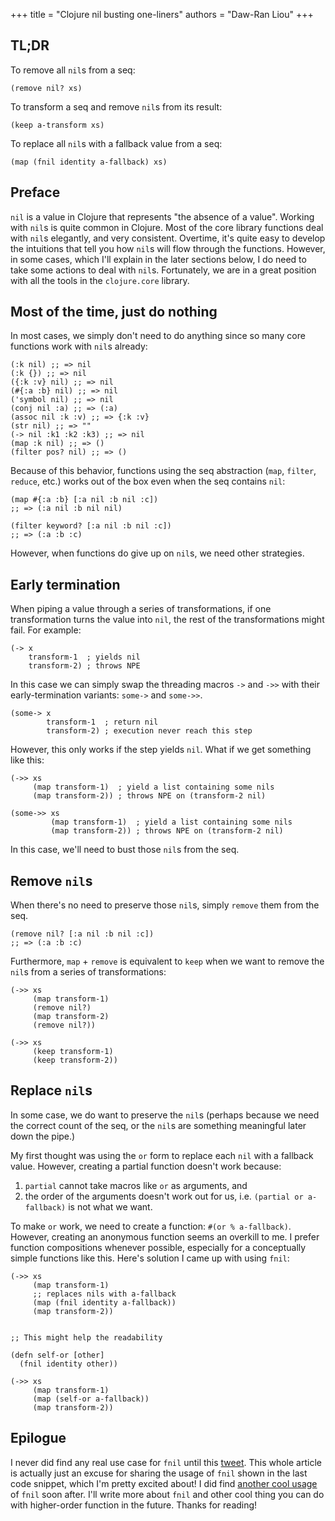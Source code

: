 +++
title = "Clojure nil busting one-liners"
authors = "Daw-Ran Liou"
+++

## TL;DR

To remove all `nil`s from a seq:

```
(remove nil? xs)
```

To transform a seq and remove `nil`s from its result:

```
(keep a-transform xs)
```

To replace all `nil`s with a fallback value from a seq:

```
(map (fnil identity a-fallback) xs)
```

## Preface

`nil` is a value in Clojure that represents "the absence of a value". Working
with `nil`s is quite common in Clojure. Most of the core library functions deal
with `nil`s elegantly, and very consistent. Overtime, it's quite easy to develop
the intuitions that tell you how `nil`s will flow through the
functions. However, in some cases, which I'll explain in the later sections
below, I do need to take some actions to deal with `nil`s. Fortunately, we are
in a great position with all the tools in the `clojure.core` library.

## Most of the time, just do nothing

In most cases, we simply don't need to do anything since so many core functions
work with `nil`s already:

```
(:k nil) ;; => nil
(:k {}) ;; => nil
({:k :v} nil) ;; => nil
(#{:a :b} nil) ;; => nil
('symbol nil) ;; => nil
(conj nil :a) ;; => (:a)
(assoc nil :k :v) ;; => {:k :v}
(str nil) ;; => ""
(-> nil :k1 :k2 :k3) ;; => nil
(map :k nil) ;; => ()
(filter pos? nil) ;; => ()
```

Because of this behavior, functions using the seq abstraction (`map`, `filter`,
`reduce`, etc.) works out of the box even when the seq contains `nil`:

```
(map #{:a :b} [:a nil :b nil :c])
;; => (:a nil :b nil nil)

(filter keyword? [:a nil :b nil :c])
;; => (:a :b :c)
```

However, when functions do give up on `nil`s, we need other strategies.

## Early termination

When piping a value through a series of transformations, if one transformation
turns the value into `nil`, the rest of the transformations might fail. For
example:

```
(-> x
    transform-1  ; yields nil
    transform-2) ; throws NPE
```

In this case we can simply swap the threading macros `->` and `->>` with their
early-termination variants: `some->` and `some->>`.

```
(some-> x
        transform-1  ; return nil
        transform-2) ; execution never reach this step
```

However, this only works if the step yields `nil`. What if we get something like
this:

```
(->> xs
     (map transform-1)  ; yield a list containing some nils
     (map transform-2)) ; throws NPE on (transform-2 nil)

(some->> xs
         (map transform-1)  ; yield a list containing some nils
         (map transform-2)) ; throws NPE on (transform-2 nil)
```

In this case, we'll need to bust those `nil`s from the seq.

## Remove `nil`s

When there's no need to preserve those `nil`s, simply `remove` them from the seq.

```
(remove nil? [:a nil :b nil :c])
;; => (:a :b :c)
```

Furthermore, `map` + `remove` is equivalent to `keep` when we want to remove the
`nil`s from a series of transformations:

```
(->> xs
     (map transform-1)
     (remove nil?)
     (map transform-2)
     (remove nil?))

(->> xs
     (keep transform-1)
     (keep transform-2))
```

## Replace `nil`s

In some case, we do want to preserve the `nil`s (perhaps because we need the
correct count of the seq, or the `nil`s are something meaningful later down the
pipe.)

My first thought was using the `or` form to replace each `nil` with a fallback
value. However, creating a partial function doesn't work because:

1. `partial` cannot take macros like `or` as arguments, and
2. the order of the arguments doesn't work out for us, i.e. `(partial or
   a-fallback)` is not what we want.

To make `or` work, we need to create a function: `#(or % a-fallback)`. However,
creating an anonymous function seems an overkill to me. I prefer function
compositions whenever possible, especially for a conceptually simple functions
like this. Here's solution I came up with using `fnil`:

```
(->> xs
     (map transform-1)
     ;; replaces nils with a-fallback
     (map (fnil identity a-fallback))
     (map transform-2))


;; This might help the readability

(defn self-or [other]
  (fnil identity other))

(->> xs
     (map transform-1)
     (map (self-or a-fallback))
     (map transform-2))
```

## Epilogue

I never did find any real use case for `fnil` until this [tweet][tweet 1]. This
whole article is actually just an excuse for sharing the usage of `fnil` shown
in the last code snippet, which I'm pretty excited about! I did find [another
cool usage][tweet 2] of `fnil` soon after. I'll write more about `fnil` and
other cool thing you can do with higher-order function in the future. Thanks for
reading!

[tweet 1]: https://twitter.com/dawranliou/status/1369266420572319744
[tweet 2]: https://twitter.com/dawranliou/status/1369273509768097794
